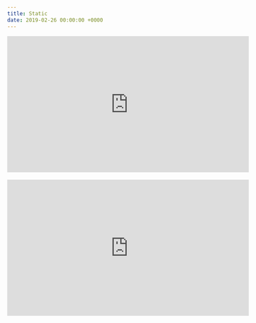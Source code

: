 ```yaml
---
title: Static
date: 2019-02-26 00:00:00 +0000
---
```

<iframe width="560" height="315" src="https://www.youtube-nocookie.com/embed/Hlhlv-0GbYg?rel=0&amp;controls=0&amp;showinfo=0" frameborder="0" allow="accelerometer; autoplay; encrypted-media; gyroscope; picture-in-picture" allowfullscreen></iframe>
<br><br>
<iframe width="560" height="315" src="https://www.youtube-nocookie.com/embed/ZdxR4af5wx0?rel=0&amp;controls=0&amp;showinfo=0" frameborder="0" allow="accelerometer; autoplay; encrypted-media; gyroscope; picture-in-picture" allowfullscreen></iframe>
